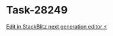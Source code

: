 # Task-28249

[Edit in StackBlitz next generation editor ⚡️](https://stackblitz.com/~/github.com/kevin-turing/Task-28249)